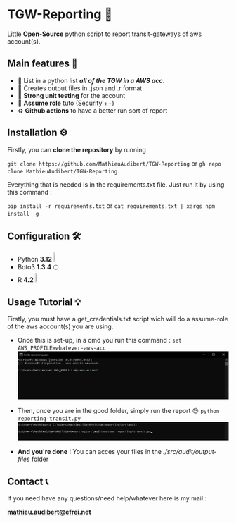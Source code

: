 # TGW-Reporting 🔌
Little **Open-Source** python script to report transit-gateways of aws account(s).

## Main features 🧙
- 📑 List in a python list ***all of the TGW in a AWS acc***. 
- 📁 Creates output files in .json and .r format 
- 💭 **Strong unit testing** for the account 
- 🔑 **Assume role** tuto (Security ++) 
- ♻️ **Github actions** to have a better run sort of report 

## Installation ⚙️
Firstly, you can **clone the repository** by running 

`git clone https://github.com/MathieuAudibert/TGW-Reporting` or `gh repo clone MathieuAudibert/TGW-Reporting`

Everything that is needed is in the requirements.txt file. Just run it by using this command :

`pip install -r requirements.txt` or `cat requirements.txt | xargs npm install -g`

## Configuration 🛠
- Python **3.12** <img src="https://upload.wikimedia.org/wikipedia/commons/thumb/c/c3/Python-logo-notext.svg/1869px-Python-logo-notext.svg.png"  width="2%" height="2%">
- Boto3 **1.3.4** 🌕
- R **4.2** <img src="https://upload.wikimedia.org/wikipedia/commons/thumb/1/1b/R_logo.svg/1280px-R_logo.svg.png"  width="2%" height="2%">

## Usage Tutorial 💡
Firstly, you must have a get_credentials.txt script wich will do a assume-role of the aws account(s) you are using. 

- Once this is set-up, in a cmd you run this command : `set AWS_PROFILE=whatever-aws-acc`
![set-aws-profile](./images/set-aws-profile.png)

- Then, once you are in the good folder, simply run the report 😎 `python reporting-transit.py`
![run-report](./images/run-report.png)

- **And you're done** ! You can acces your files in the *./src/audit/output-files* folder

## Contact 📞
If you need have any questions/need help/whatever here is my mail :

<ins> **mathieu.audibert@efrei.net** </ins>
